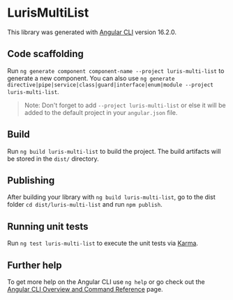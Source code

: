 # LurisMultiList

This library was generated with [Angular CLI](https://github.com/angular/angular-cli) version 16.2.0.

## Code scaffolding

Run `ng generate component component-name --project luris-multi-list` to generate a new component. You can also use `ng generate directive|pipe|service|class|guard|interface|enum|module --project luris-multi-list`.
> Note: Don't forget to add `--project luris-multi-list` or else it will be added to the default project in your `angular.json` file. 

## Build

Run `ng build luris-multi-list` to build the project. The build artifacts will be stored in the `dist/` directory.

## Publishing

After building your library with `ng build luris-multi-list`, go to the dist folder `cd dist/luris-multi-list` and run `npm publish`.

## Running unit tests

Run `ng test luris-multi-list` to execute the unit tests via [Karma](https://karma-runner.github.io).

## Further help

To get more help on the Angular CLI use `ng help` or go check out the [Angular CLI Overview and Command Reference](https://angular.io/cli) page.
